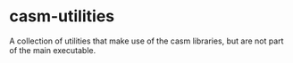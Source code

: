 # casm-utilities
A collection of utilities that make use of the casm libraries, but are not part of the main executable.
